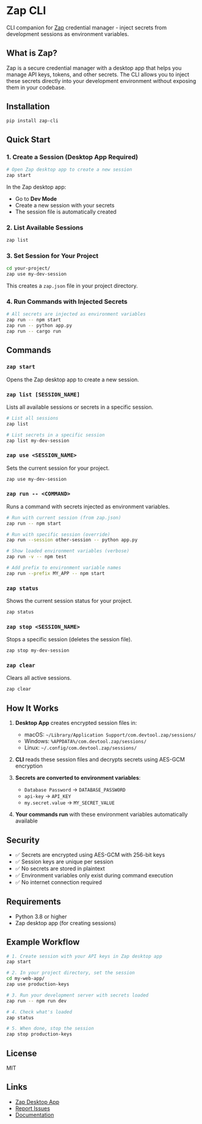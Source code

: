 # Zap CLI

CLI companion for [Zap](https://github.com/hunter-arton/zap) credential manager - inject secrets from development sessions as environment variables.

## What is Zap?

Zap is a secure credential manager with a desktop app that helps you manage API keys, tokens, and other secrets. The CLI allows you to inject these secrets directly into your development environment without exposing them in your codebase.

## Installation

```bash
pip install zap-cli
```

## Quick Start

### 1. Create a Session (Desktop App Required)

```bash
# Open Zap desktop app to create a new session
zap start
```

In the Zap desktop app:
- Go to **Dev Mode**
- Create a new session with your secrets
- The session file is automatically created

### 2. List Available Sessions

```bash
zap list
```

### 3. Set Session for Your Project

```bash
cd your-project/
zap use my-dev-session
```

This creates a `zap.json` file in your project directory.

### 4. Run Commands with Injected Secrets

```bash
# All secrets are injected as environment variables
zap run -- npm start
zap run -- python app.py
zap run -- cargo run
```

## Commands

### `zap start`
Opens the Zap desktop app to create a new session.

### `zap list [SESSION_NAME]`
Lists all available sessions or secrets in a specific session.

```bash
# List all sessions
zap list

# List secrets in a specific session
zap list my-dev-session
```

### `zap use <SESSION_NAME>`
Sets the current session for your project.

```bash
zap use my-dev-session
```

### `zap run -- <COMMAND>`
Runs a command with secrets injected as environment variables.

```bash
# Run with current session (from zap.json)
zap run -- npm start

# Run with specific session (override)
zap run --session other-session -- python app.py

# Show loaded environment variables (verbose)
zap run -v -- npm test

# Add prefix to environment variable names
zap run --prefix MY_APP -- npm start
```

### `zap status`
Shows the current session status for your project.

```bash
zap status
```

### `zap stop <SESSION_NAME>`
Stops a specific session (deletes the session file).

```bash
zap stop my-dev-session
```

### `zap clear`
Clears all active sessions.

```bash
zap clear
```

## How It Works

1. **Desktop App** creates encrypted session files in:
   - macOS: `~/Library/Application Support/com.devtool.zap/sessions/`
   - Windows: `%APPDATA%/com.devtool.zap/sessions/`
   - Linux: `~/.config/com.devtool.zap/sessions/`

2. **CLI** reads these session files and decrypts secrets using AES-GCM encryption

3. **Secrets are converted to environment variables**:
   - `Database Password` → `DATABASE_PASSWORD`
   - `api-key` → `API_KEY`
   - `my.secret.value` → `MY_SECRET_VALUE`

4. **Your commands run** with these environment variables automatically available

## Security

- ✅ Secrets are encrypted using AES-GCM with 256-bit keys
- ✅ Session keys are unique per session
- ✅ No secrets are stored in plaintext
- ✅ Environment variables only exist during command execution
- ✅ No internet connection required

## Requirements

- Python 3.8 or higher
- Zap desktop app (for creating sessions)

## Example Workflow

```bash
# 1. Create session with your API keys in Zap desktop app
zap start

# 2. In your project directory, set the session
cd my-web-app/
zap use production-keys

# 3. Run your development server with secrets loaded
zap run -- npm run dev

# 4. Check what's loaded
zap status

# 5. When done, stop the session
zap stop production-keys
```

## License

MIT

## Links

- [Zap Desktop App](https://github.com/hunter-arton/zap)
- [Report Issues](https://github.com/hunter-arton/zap/issues)
- [Documentation](https://github.com/hunter-arton/zap#readme)
